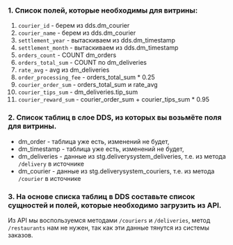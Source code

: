 ### 1. Список полей, которые необходимы для витрины: 
   1. `courier_id` - берем из dds.dm_courier
   2. `courier_name` - берем из dds.dm_courier
   3. `settlement_year` - вытаскиваем из dds.dm_timestamp
   4. `settlement_month` - вытаскиваем из dds.dm_timestamp
   5. `orders_count` - COUNT dm_orders
   6. `orders_total_sum` - COUNT по dm_deliveries
   7. `rate_avg` - avg из dm_deliveries
   8. `order_processing_fee` - orders_total_sum * 0.25
   9. `courier_order_sum` - orders_total_sum и rate_avg
   10. `courier_tips_sum` - dm_deliveries.tip_sum
   11. `courier_reward_sum` - courier_order_sum + courier_tips_sum * 0.95


### 2. Список таблиц в слое DDS, из которых вы возьмёте поля для витрины. 
   - dm_order  - таблица уже есть, изменений не будет,
   - dm_timestamp - таблица уже есть, изменений не будет,
   - dm_deliveries - данные из stg.deliverysystem_deliveries, т.е. из метода `/delivery` в источнике
   - dm_courier - данные из stg.deliverysystem_couriers, т.е. из метода `/courier` в источнике
   

### 3. На основе списка таблиц в DDS составьте список сущностей и полей, которые необходимо загрузить из API.  
Из API мы воспользуемся методами `/couriers` и `/deliveries`, метод `/restaurants` нам не нужен, так как эти данные тянутся из системы заказов.



